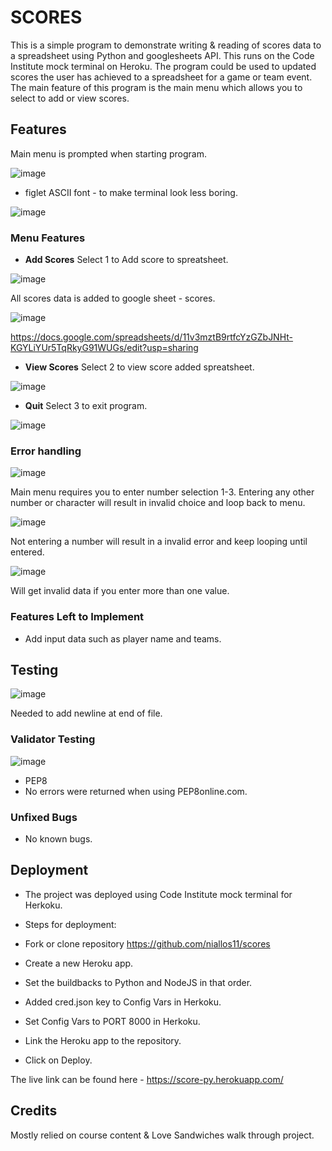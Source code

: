 # SCORES
This is a simple program to demonstrate writing & reading of scores data to a spreadsheet using Python and googlesheets API.
This runs on the Code Institute mock terminal on Heroku.
The program could be used to updated scores the user has achieved to a spreadsheet for a game or team event.
The main feature of this program is the main menu which allows you to select to add or view scores.

## Features 
Main menu is prompted when starting program.

![image](https://user-images.githubusercontent.com/5288061/173103565-ed6fd652-6295-41b4-a3b8-159dd43190f1.png)

- figlet ASCII font - to make terminal look less boring.

![image](https://user-images.githubusercontent.com/5288061/173122747-d1352c54-a817-4fd5-bfa8-012b2d654256.png)

### Menu Features

- __Add Scores__ Select 1 to Add score to spreatsheet.

![image](https://user-images.githubusercontent.com/5288061/173109088-98047a88-8f44-4fef-9cf3-c31a1bc9ee69.png)

All scores data is added to google sheet - scores.

![image](https://user-images.githubusercontent.com/5288061/173175320-fc7d19dc-0cd3-4bd0-9e3d-81dcb9094be8.png)

https://docs.google.com/spreadsheets/d/11v3mztB9rtfcYzGZbJNHt-KGYLiYUr5TqRkyG91WUGs/edit?usp=sharing

- __View Scores__ Select 2 to view score added spreatsheet.

![image](https://user-images.githubusercontent.com/5288061/173109333-f0fc9860-0938-4236-9701-f1139d29fb79.png)

- __Quit__ Select 3 to exit program.

![image](https://user-images.githubusercontent.com/5288061/173109451-83dd276a-7269-4e10-8daf-7bd9d24f0915.png)


### Error handling

![image](https://user-images.githubusercontent.com/5288061/173121778-60f5aaa2-1981-4636-a676-16e3667d50f4.png)

Main menu requires you to enter number selection 1-3. Entering any other number or character will result in invalid choice and loop back to menu.

![image](https://user-images.githubusercontent.com/5288061/173121479-f08c2063-1397-4d69-a8d2-d9ea5c33951e.png)

Not entering a number will result in a invalid error and keep looping until entered.

![image](https://user-images.githubusercontent.com/5288061/173144685-a93f4e66-c37c-4fec-b94e-2c5b787722d3.png)

Will get invalid data if you enter more than one value.


### Features Left to Implement

- Add input data such as player name and teams.

## Testing 

![image](https://user-images.githubusercontent.com/5288061/173120611-8ccf7304-786f-4207-be47-4fc54bb366e1.png)

Needed to add newline at end of file.

### Validator Testing 

![image](https://user-images.githubusercontent.com/5288061/173120960-1977ec81-64a0-4213-b72c-49d6f8c3d25d.png)

- PEP8
- No errors were returned when using PEP8online.com.

### Unfixed Bugs
- No known bugs.

## Deployment

- The project was deployed using Code Institute mock terminal for Herkoku.

- Steps for deployment:
- Fork or clone repository https://github.com/niallos11/scores
- Create a new Heroku app.
- Set the buildbacks to Python and NodeJS in that order.
- Added cred.json key to Config Vars in Herkoku.
- Set Config Vars to PORT 8000 in Herkoku.
- Link the Heroku app to the repository.
- Click on Deploy. 

The live link can be found here - https://score-py.herokuapp.com/

## Credits 
Mostly relied on course content & Love Sandwiches walk through project.
